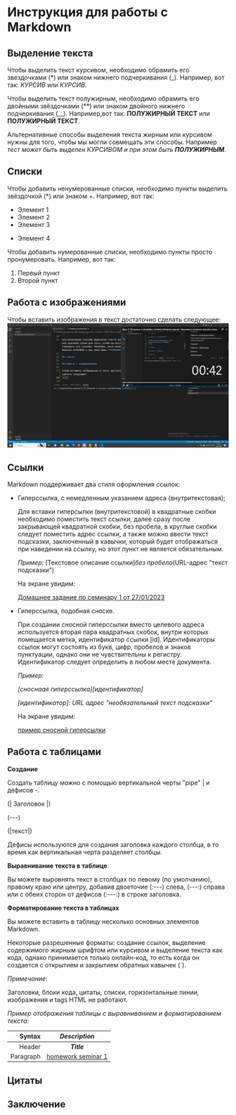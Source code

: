 # Инструкция для работы с Markdown

## Выделение текста

Чтобы выделить текст курсивом, необходимо обрамить его звездочками (*) или знаком нижнего подчеркивания (_).
 Например, вот так: *КУРСИВ* или _КУРСИВ_.

Чтобы выделить текст полужирным, необходимо обрамить его двойными звёздочками (**) или знаком двойного нижнего подчеркивания (__).
Например,вот так: **ПОЛУЖИРНЫЙ ТЕКСТ** или __ПОЛУЖИРНЫЙ ТЕКCТ__.

Альтернативные способы выделения текста жирным или курсивом нужны для того, чтобы мы могли совмещать эти способы. Например _тест может быть выделен КУРСИВОМ и при этом быть **ПОЛУЖИРНЫМ**_.

## Списки

Чтобы добавить ненумерованные списки, необходимо пункты выделить звёздочкой (*) или знаком +. Например, вот так:
* Элемент 1
* Элемент 2
* Элемент 3
+ Элемент 4

Чтобы добавить нумерованные списки, необходимо пункты просто пронумеровать. Например, вот так:
1. Первый пункт
2. Второй пункт


## Работа с изображениями

Чтобы вставить изображения в текст достаточно сделать следующее:
![Пример вставки изображения](2023-01-29_14-13-39.png)


## Ссылки

Markdown поддерживает два стиля оформления ссылок:

+ Гиперссылка, с немедленным указанием адреса (внутритекстовая);


  Для вставки гиперсылки (внутритекстовой) в квадратные скобки необходимо поместить текст ссылки, далее сразу после закрывающей квадратной скобки, без пробела, в круглые скобки следует поместить адрес ссылки, а также можно ввести текст подсказки, заключенный в кавычки, который будет отображаться при наведении на ссылку, но этот пункт не является обязательным.

  _Пример:_ [Текстовое описание ссылки]*без пробела*(URL-адрес "текст подсказки")

 
  На экране увидим:
 
  [Домашнее задание по семинару 1 от 27/01/2023](https://gb.ru/lessons/300003/homework/ "нажмите на ссылку для перехода на сайт GB")

+ Гиперссылка, подобная сноске.

  При создании сносной гиперссылки вместо целевого адреса используется вторая пара квадратных скобок, внутри которых помещается метка, идентификатор ссылки [id]. Идентификаторы ссылок могут состоять из букв, цифр, пробелов и знаков пунктуации, однако они не чувствительны к регистру. Идентификатор следует определить в любом месте документа.

  _Пример:_

  _[сноснаая гиперссылка][идентификатор]_

  _[идентификатор]: URL адрес "необязательный текст подсказки"_

  На экране увидим:

  [пример сносной гиперсылки][a, p]

[a, p]: https://gb.ru/lessons/300003/homework/ "для перехода нажмите на ссылку"


## Работа с таблицами

**Создание**

Создать таблицу можно с помощью вертикальной черты "pipe" | и дефисов -.

(| Заголовок |)

(---)

(|текст|)

Дефисы используются для создания заголовка каждого столбца, в то время как вертикальная черта разделяет столбцы. 

__Выравнивание текста в таблице__

Вы можете выровнять текст в столбцах по левому (по умолчанию), правому краю или центру, добавив двоеточие (:---) слева, (---:) справа или с обеих сторон от дефисов (:---:) в строке заголовка.

__Форматирование текста в таблицах__

Вы можете вставить в таблицу несколько основных элементов Markdown.

Некоторые разрешенные форматы: создание ссылок, выделение содержимого жирным шрифтом или курсивом и выделение текста как кода, однако принимается только онлайн-код, то есть когда он создается с открытием и закрытием обратных кавычек (`).

_Примечание_: 

Заголовки, блоки кода, цитаты, списки, горизонтальные линии, изображения и tags HTML не работают.

_Пример отображения таблицы с выравниванием и форматированием текста:_

|Syntax | _Description_ |
|-------:| :----: |
|Header  |**_Title_** |
|Paragraph| [homework seminar 1](https://gb.ru/lessons/300003/homework/ "нажмите на ссылку для перехода на сайт GB") |

## Цитаты

## Заключение